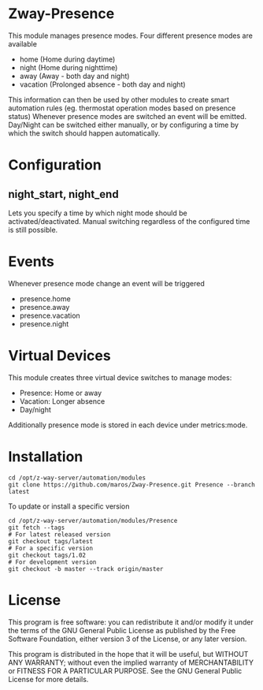 # Zway-Presence

This module manages presence modes. Four different presence modes are available

* home (Home during daytime)
* night (Home during nighttime)
* away (Away - both day and night) 
* vacation (Prolonged absence - both day and night)

This information can then be used by other modules to create smart automation 
rules (eg. thermostat operation modes based on presence status) Whenever 
presence modes are switched an event will be emitted. Day/Night can be switched
either manually, or by configuring a time by which the switch should happen 
automatically.

# Configuration

## night_start, night_end

Lets you specify a time by which night mode should be activated/deactivated.
Manual switching regardless of the configured time is still possible.

# Events

Whenever presence mode change an event will be triggered

* presence.home
* presence.away
* presence.vacation
* presence.night

# Virtual Devices

This module creates three virtual device switches to manage modes:

* Presence: Home or away
* Vacation: Longer absence
* Day/night

Additionally presence mode is stored in each device under metrics:mode.

# Installation

```shell
cd /opt/z-way-server/automation/modules
git clone https://github.com/maros/Zway-Presence.git Presence --branch latest
```

To update or install a specific version
```shell
cd /opt/z-way-server/automation/modules/Presence
git fetch --tags
# For latest released version
git checkout tags/latest
# For a specific version
git checkout tags/1.02
# For development version
git checkout -b master --track origin/master
```

# License

This program is free software: you can redistribute it and/or modify
it under the terms of the GNU General Public License as published by
the Free Software Foundation, either version 3 of the License, or any 
later version.

This program is distributed in the hope that it will be useful,
but WITHOUT ANY WARRANTY; without even the implied warranty of
MERCHANTABILITY or FITNESS FOR A PARTICULAR PURPOSE. See the
GNU General Public License for more details.
